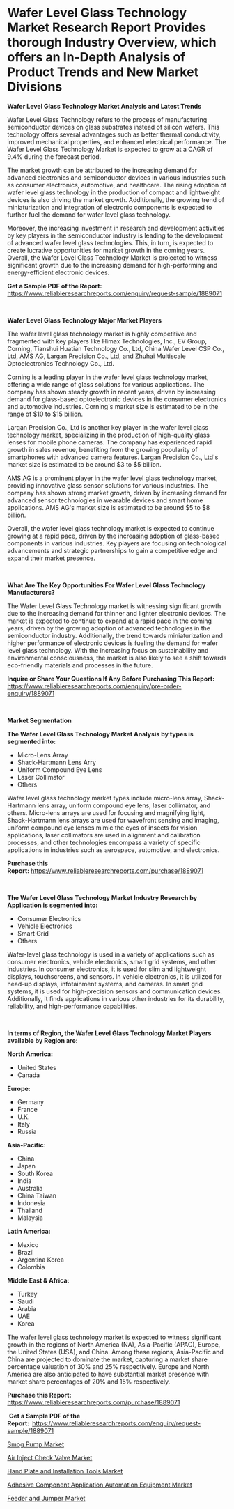 <p><h1>Wafer Level Glass Technology Market Research Report Provides thorough Industry Overview, which offers an In-Depth Analysis of Product Trends and New Market Divisions</h1></p><p><strong>Wafer Level Glass Technology Market Analysis and Latest Trends</strong></p>
<p><p>Wafer Level Glass Technology refers to the process of manufacturing semiconductor devices on glass substrates instead of silicon wafers. This technology offers several advantages such as better thermal conductivity, improved mechanical properties, and enhanced electrical performance. The Wafer Level Glass Technology Market is expected to grow at a CAGR of 9.4% during the forecast period.</p><p>The market growth can be attributed to the increasing demand for advanced electronics and semiconductor devices in various industries such as consumer electronics, automotive, and healthcare. The rising adoption of wafer level glass technology in the production of compact and lightweight devices is also driving the market growth. Additionally, the growing trend of miniaturization and integration of electronic components is expected to further fuel the demand for wafer level glass technology.</p><p>Moreover, the increasing investment in research and development activities by key players in the semiconductor industry is leading to the development of advanced wafer level glass technologies. This, in turn, is expected to create lucrative opportunities for market growth in the coming years. Overall, the Wafer Level Glass Technology Market is projected to witness significant growth due to the increasing demand for high-performing and energy-efficient electronic devices.</p></p>
<p><strong>Get a Sample PDF of the Report:&nbsp;</strong> <a href="https://www.reliableresearchreports.com/enquiry/request-sample/1889071">https://www.reliableresearchreports.com/enquiry/request-sample/1889071</a></p>
<p>&nbsp;</p>
<p><strong>Wafer Level Glass Technology Major Market Players</strong></p>
<p><p>The wafer level glass technology market is highly competitive and fragmented with key players like Himax Technologies, Inc., EV Group, Corning, Tianshui Huatian Technology Co., Ltd, China Wafer Level CSP Co., Ltd, AMS AG, Largan Precision Co., Ltd, and Zhuhai Multiscale Optoelectronics Technology Co., Ltd.</p><p>Corning is a leading player in the wafer level glass technology market, offering a wide range of glass solutions for various applications. The company has shown steady growth in recent years, driven by increasing demand for glass-based optoelectronic devices in the consumer electronics and automotive industries. Corning's market size is estimated to be in the range of $10 to $15 billion.</p><p>Largan Precision Co., Ltd is another key player in the wafer level glass technology market, specializing in the production of high-quality glass lenses for mobile phone cameras. The company has experienced rapid growth in sales revenue, benefiting from the growing popularity of smartphones with advanced camera features. Largan Precision Co., Ltd's market size is estimated to be around $3 to $5 billion.</p><p>AMS AG is a prominent player in the wafer level glass technology market, providing innovative glass sensor solutions for various industries. The company has shown strong market growth, driven by increasing demand for advanced sensor technologies in wearable devices and smart home applications. AMS AG's market size is estimated to be around $5 to $8 billion.</p><p>Overall, the wafer level glass technology market is expected to continue growing at a rapid pace, driven by the increasing adoption of glass-based components in various industries. Key players are focusing on technological advancements and strategic partnerships to gain a competitive edge and expand their market presence.</p></p>
<p>&nbsp;</p>
<p><strong>What Are The Key Opportunities For Wafer Level Glass Technology Manufacturers?</strong></p>
<p><p>The Wafer Level Glass Technology market is witnessing significant growth due to the increasing demand for thinner and lighter electronic devices. The market is expected to continue to expand at a rapid pace in the coming years, driven by the growing adoption of advanced technologies in the semiconductor industry. Additionally, the trend towards miniaturization and higher performance of electronic devices is fueling the demand for wafer level glass technology. With the increasing focus on sustainability and environmental consciousness, the market is also likely to see a shift towards eco-friendly materials and processes in the future.</p></p>
<p><strong>Inquire or Share Your Questions If Any Before Purchasing This Report:</strong> <a href="https://www.reliableresearchreports.com/enquiry/pre-order-enquiry/1889071">https://www.reliableresearchreports.com/enquiry/pre-order-enquiry/1889071</a></p>
<p>&nbsp;</p>
<p><strong>Market Segmentation</strong></p>
<p><strong>The Wafer Level Glass Technology Market Analysis by types is segmented into:</strong></p>
<p><ul><li>Micro-Lens Array</li><li>Shack-Hartmann Lens Arry</li><li>Uniform Compound Eye Lens</li><li>Laser Collimator</li><li>Others</li></ul></p>
<p><p>Wafer level glass technology market types include micro-lens array, Shack-Hartmann lens array, uniform compound eye lens, laser collimator, and others. Micro-lens arrays are used for focusing and magnifying light, Shack-Hartmann lens arrays are used for wavefront sensing and imaging, uniform compound eye lenses mimic the eyes of insects for vision applications, laser collimators are used in alignment and calibration processes, and other technologies encompass a variety of specific applications in industries such as aerospace, automotive, and electronics.</p></p>
<p><strong>Purchase this Report:&nbsp;</strong><a href="https://www.reliableresearchreports.com/purchase/1889071">https://www.reliableresearchreports.com/purchase/1889071</a></p>
<p>&nbsp;</p>
<p><strong>The Wafer Level Glass Technology Market Industry Research by Application is segmented into:</strong></p>
<p><ul><li>Consumer Electronics</li><li>Vehicle Electronics</li><li>Smart Grid</li><li>Others</li></ul></p>
<p><p>Wafer-level glass technology is used in a variety of applications such as consumer electronics, vehicle electronics, smart grid systems, and other industries. In consumer electronics, it is used for slim and lightweight displays, touchscreens, and sensors. In vehicle electronics, it is utilized for head-up displays, infotainment systems, and cameras. In smart grid systems, it is used for high-precision sensors and communication devices. Additionally, it finds applications in various other industries for its durability, reliability, and high-performance capabilities.</p></p>
<p>&nbsp;</p>
<p><strong>In terms of Region, the Wafer Level Glass Technology Market Players available by Region are:</strong></p>
<p>
    <p> <strong> North America: </strong>
        <ul>
            <li>United States</li>
            <li>Canada</li>
        </ul>
        </p> 
    <p> <strong> Europe: </strong>
        <ul>
            <li>Germany</li>
            <li>France</li>
            <li>U.K.</li>
            <li>Italy</li>
            <li>Russia</li>
        </ul>
        </p> 
    <p> <strong> Asia-Pacific: </strong>
        <ul>
            <li>China</li>
            <li>Japan</li>
            <li>South Korea</li>
            <li>India</li>
            <li>Australia</li>
            <li>China Taiwan</li>
            <li>Indonesia</li>
            <li>Thailand</li>
            <li>Malaysia</li>
        </ul>
        </p> 
    <p> <strong> Latin America: </strong>
        <ul>
            <li>Mexico</li>
            <li>Brazil</li>
            <li>Argentina Korea</li>
            <li>Colombia</li>
        </ul>
        </p> 
    <p> <strong> Middle East & Africa: </strong>
        <ul>
            <li>Turkey</li>
            <li>Saudi</li>
            <li>Arabia</li>
            <li>UAE</li>
            <li>Korea</li>
        </ul>
    </p>
    </p>
<p><p>The wafer level glass technology market is expected to witness significant growth in the regions of North America (NA), Asia-Pacific (APAC), Europe, the United States (USA), and China. Among these regions, Asia-Pacific and China are projected to dominate the market, capturing a market share percentage valuation of 30% and 25% respectively. Europe and North America are also anticipated to have substantial market presence with market share percentages of 20% and 15% respectively.</p></p>
<p><strong>Purchase this Report: </strong><a href="https://www.reliableresearchreports.com/purchase/1889071">https://www.reliableresearchreports.com/purchase/1889071</a></p>
<p>&nbsp;<strong>Get a Sample PDF of the Report:&nbsp;&nbsp;</strong><a href="https://www.reliableresearchreports.com/enquiry/request-sample/1889071">https://www.reliableresearchreports.com/enquiry/request-sample/1889071</a></p>
<p><strong></strong></p>
<p><p><a href="https://view.publitas.com/reportprime-1/smog-pump-market-research-report-the-key-to-successful-business-strategy-forecasted-for-period-from-2024-2031/">Smog Pump Market</a></p><p><a href="https://view.publitas.com/reportprime-1/air-inject-check-valve-market-centers-on-aspects-such-as-market-growth-market-share-market-opportunity-and-projected-forecasts-spanning-from-2024-to-2031/">Air Inject Check Valve Market</a></p><p><a href="https://butternut-bug-553.notion.site/Hand-Plate-and-Installation-Tools-Market-with-the-goal-of-estimating-the-market-size-and-future-grow-eb448659d18042c2adfbde6aeeaad154">Hand Plate and Installation Tools Market</a></p><p><a href="https://github.com/nicoletavirag/Market-Research-Report-List-2/blob/main/adhesive-component-application-automation-equipment-market.md">Adhesive Component Application Automation Equipment Market</a></p><p><a href="https://github.com/mauripalmi/Market-Research-Report-List-2/blob/main/feeder-and-jumper-market.md">Feeder and Jumper Market</a></p></p>